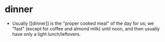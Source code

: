 # dinner

- Usually [[dinner]] is the "proper cooked meal" of the day for us; we "fast" (except for coffee and almond milk) until noon, and then usually have only a light lunch/leftovers.

